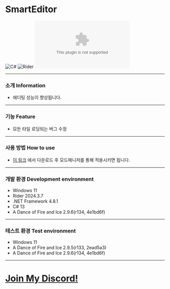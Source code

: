 # SmartEditor
![C#](https://img.shields.io/badge/Lang-Csharp-c9c8e4.svg?&logo=csharp)
![Rider](https://img.shields.io/badge/IDE-Rider-c9c8e4.svg?&logo=rider)
![Download](https://img.shields.io/github/downloads/Jongye0l/SmartEditor/SmartEditor.zip)

---
### 소개 Information
* 에디팅 성능이 향상됩니다.
---
### 기능 Feature
* 모든 타일 로딩되는 버그 수정
---
### 사용 방법 How to use
* [이 링크](https://github.com/Jongye0l/SmartEditor/releases/latest) 에서 다운로드 후 모드매니저를 통해 적용시키면 됩니다.
---
### 개발 환경 Development environment
* Windows 11
* Rider 2024.3.7
* .NET Framework 4.8.1
* C# 13
* A Dance of Fire and Ice 2.9.6(r134, 4e1bd6f)
---
### 테스트 환경 Test environment
* Windows 11
* A Dance of Fire and Ice 2.9.5(r133, 2ead5a3)
* A Dance of Fire and Ice 2.9.6(r134, 4e1bd6f)
---
# [Join My Discord!](https://discord.jongyeol.kr)
